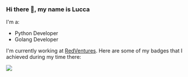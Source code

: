 ### Hi there 👋, my name is Lucca

I'm a:
* Python Developer
* Golang Developer

I'm currently working at [RedVentures](https://redventures.com/). Here are some of my badges that I achieved during my time there:

[<img src="https://badgeslab-images-bucket.s3-sa-east-1.amazonaws.com/redventures/lucca-marques.png">](https://badgeslab-images-bucket.s3-sa-east-1.amazonaws.com/redventures/lucca-marques.png)
